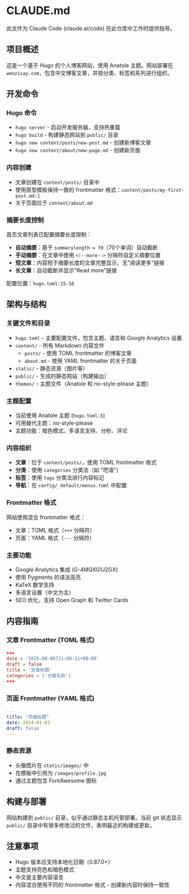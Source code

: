# CLAUDE.md

此文件为 Claude Code (claude.ai/code) 在此仓库中工作时提供指导。

## 项目概述

这是一个基于 Hugo 的个人博客网站，使用 Anatole 主题。网站部署在 `wenzisay.com`，包含中文博客文章，并按分类、标签和系列进行组织。

## 开发命令

### Hugo 命令
- `hugo server` - 启动开发服务器，支持热重载
- `hugo build` - 构建静态网站到 `public/` 目录
- `hugo new content/posts/new-post.md` - 创建新博客文章
- `hugo new content/about/new-page.md` - 创建新页面

### 内容创建
- 文章创建在 `content/posts/` 目录中
- 使用原型模板保持一致的 frontmatter 格式：`content/posts/my-first-post.md:1`
- 关于页面位于 `content/about.md`

### 摘要长度控制
首页文章列表已配置摘要长度限制：
- **自动摘要**：基于 `summarylength = 70`（70个单词）自动截断
- **手动摘要**：在文章中使用 `<!--more-->` 分隔符自定义摘要位置
- **短文章**：内容短于摘要长度的文章完整显示，无"阅读更多"链接
- **长文章**：自动截断并显示"Read more"链接

配置位置：`hugo.toml:15-18`

## 架构与结构

### 关键文件和目录
- `hugo.toml` - 主要配置文件，包含主题、语言和 Google Analytics 设置
- `content/` - 所有 Markdown 内容文件
  - `posts/` - 使用 TOML frontmatter 的博客文章
  - `about.md` - 使用 YAML frontmatter 的关于页面
- `static/` - 静态资源（图片等）
- `public/` - 生成的静态网站（构建输出）
- `themes/` - 主题文件（Anatole 和 no-style-please 主题）

### 主题配置
- 当前使用 Anatole 主题 (`hugo.toml:5`)
- 可用替代主题：no-style-please
- 主题功能：暗色模式、多语言支持、分析、评论

### 内容组织
- **文章**：位于 `content/posts/`，使用 TOML frontmatter 格式
- **分类**：使用 `categories` 分类法（如 "呓语"）
- **标签**：使用 `tags` 分类法进行内容标记
- **导航**：在 `config/_default/menus.toml` 中配置

### Frontmatter 格式
网站使用混合 frontmatter 格式：
- 文章：TOML 格式（`+++` 分隔符）
- 页面：YAML 格式（`---` 分隔符）

### 主要功能
- Google Analytics 集成 (G-4MQXG1J2GX)
- 使用 Pygments 的语法高亮
- KaTeX 数学支持
- 多语言设置（中文为主）
- SEO 优化，支持 Open Graph 和 Twitter Cards

## 内容指南

### 文章 Frontmatter (TOML 格式)
```toml
+++
date = '2025-08-06T21:00:11+08:00'
draft = false
title = '文章标题'
categories = ['分类名称']
+++
```

### 页面 Frontmatter (YAML 格式)
```yaml
---
title: "页面标题"
date: 2024-01-01
draft: false
---
```

### 静态资源
- 头像图片在 `static/images/` 中
- 在模板中引用为 `/images/profile.jpg`
- 通过主题包含 FontAwesome 图标

## 构建与部署

网站构建到 `public/` 目录，似乎通过静态主机托管部署。当前 git 状态显示 `public/` 目录中有很多修改过的文件，表明最近的构建或更新。

## 注意事项

- Hugo 版本应支持本地化日期（0.87.0+）
- 主题支持亮色和暗色模式
- 中文是主要内容语言
- 内容混合使用不同的 frontmatter 格式 - 创建新内容时保持一致性